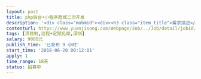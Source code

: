 ```yaml
---                
layout: post       
title: php后台+小程序商城二次开发           
description: '<div class="mobmid"><div><h3 class="item_title">需求描述</h3><p>1. 需求描述：<br/>基于微擎多商户商城后台框架+其管理的小程序进行二次开发，增加预约到店功能<br/>大致工作量：<br/> <br/>大改或新增php接口5个，<br/>小改php接口5个，<br/>pc端页面大改2个（有模板），<br/>小程序页面大改3个（有ui图），<br/>其他页面微调若干，<br/>数据库新增表两个，<br/>其他表增加字段若干，<br/>微信通知模板调整，<br/> <br/>2. 人才要求：熟悉php、小程序、微信开发<br/>3. 基于项目：小程序搜索“柯琳网络”<br/>4. 参考产品：小程序搜索“魔方美容美业”<br/>5. 合作方式：首选在深圳的个人或团队，远程+见面<br/>6. 时间要求：18天内<br/> <br/>合作顺利可长期合作</p></div><!--info end--></div>'     
contenturl: https://www.yuanjisong.com/Webpage/Job/../Job/detail/jobid/101588      
tags: [项目制,远程+定期见面,深圳]            
salary: 9000元          
publish_time: '已发布 9 小时'         
start_time: '2018-06-20 00:12:01'           
apply: 1                   
time_range: 18天              
status: 招募中                  
---                 
```

